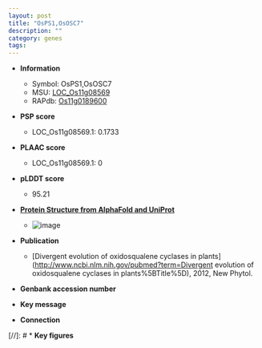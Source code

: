 ```yaml
---
layout: post
title: "OsPS1,OsOSC7"
description: ""
category: genes
tags: 
---
```


* **Information**  
    + Symbol: OsPS1,OsOSC7  
    + MSU: [LOC_Os11g08569](http://rice.plantbiology.msu.edu/cgi-bin/ORF_infopage.cgi?orf=LOC_Os11g08569)  
    + RAPdb: [Os11g0189600](http://rapdb.dna.affrc.go.jp/viewer/gbrowse_details/irgsp1?name=Os11g0189600)  

* **PSP score**  
    + LOC_Os11g08569.1: 0.1733 

* **PLAAC score**  
    + LOC_Os11g08569.1: 0 

* **pLDDT score**
    + 95.21

* **[Protein Structure from AlphaFold and UniProt](https://www.uniprot.org/uniprotkb/H2KWF1/entry#structure)**
    + ![image](https://ricepsp.github.io/images/E-O/AF-H2KWF1-F1.png)

* **Publication**  
    + [Divergent evolution of oxidosqualene cyclases in plants](http://www.ncbi.nlm.nih.gov/pubmed?term=Divergent evolution of oxidosqualene cyclases in plants%5BTitle%5D), 2012, New Phytol.

* **Genbank accession number**  

* **Key message**  

* **Connection**  

[//]: # * **Key figures**  


